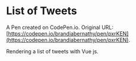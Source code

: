 # List of Tweets

A Pen created on CodePen.io. Original URL: [https://codepen.io/brandiabernathy/pen/pxrKEN](https://codepen.io/brandiabernathy/pen/pxrKEN).

Rendering a list of tweets with Vue js.